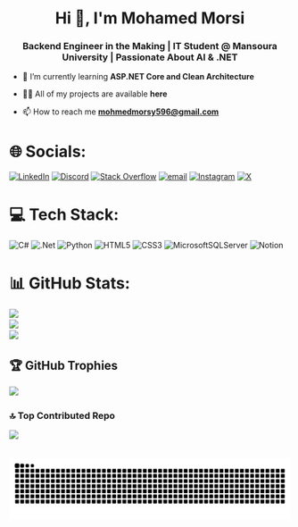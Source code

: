 <h1 align="center">Hi 👋, I'm Mohamed Morsi</h1>
<h3 align="center">Backend Engineer in the Making | IT Student @ Mansoura University | Passionate About AI & .NET</h3>

- 🌱 I’m currently learning **ASP.NET Core and Clean Architecture**

- 👨‍💻 All of my projects are available **here**

- 📫 How to reach me **mohmedmorsy596@gmail.com**


# 🌐 Socials:
[![LinkedIn](https://img.shields.io/badge/LinkedIn-%230077B5.svg?logo=linkedin&logoColor=white)](https://linkedin.com/in/https://www.linkedin.com/in/mohamed-morsi-57ab68270?utm_source=share&utm_campaign=share_via&utm_content=profile&utm_medium=android_app) 
[![Discord](https://img.shields.io/badge/Discord-%237289DA.svg?logo=discord&logoColor=white)](https://discord.gg/morsi_777)
[![Stack Overflow](https://img.shields.io/badge/-Stackoverflow-FE7A16?logo=stack-overflow&logoColor=white)](https://stackoverflow.com/users/https://stackoverflow.com/users/22195264/mohmed-morsi?tab=profile) 
[![email](https://img.shields.io/badge/Email-D14836?logo=gmail&logoColor=white)](mailto:mohmedmorsy596@gmail.com) 
[![Instagram](https://img.shields.io/badge/Instagram-%23E4405F.svg?logo=Instagram&logoColor=white)](https://instagram.com/https://www.instagram.com/mohmed_el_morsi/profilecard/?igsh=dXVsY3IyZnhjdzlx)
[![X](https://img.shields.io/badge/X-black.svg?logo=X&logoColor=white)](https://x.com/https://x.com/777medooo/likes) 

# 💻 Tech Stack:
![C#](https://img.shields.io/badge/c%23-%23239120.svg?style=for-the-badge&logo=csharp&logoColor=white) ![.Net](https://img.shields.io/badge/.NET-5C2D91?style=for-the-badge&logo=.net&logoColor=white) ![Python](https://img.shields.io/badge/python-3670A0?style=for-the-badge&logo=python&logoColor=ffdd54) ![HTML5](https://img.shields.io/badge/html5-%23E34F26.svg?style=for-the-badge&logo=html5&logoColor=white) ![CSS3](https://img.shields.io/badge/css3-%231572B6.svg?style=for-the-badge&logo=css3&logoColor=white) ![MicrosoftSQLServer](https://img.shields.io/badge/Microsoft%20SQL%20Server-CC2927?style=for-the-badge&logo=microsoft%20sql%20server&logoColor=white) ![Notion](https://img.shields.io/badge/Notion-%23000000.svg?style=for-the-badge&logo=notion&logoColor=white)
# 📊 GitHub Stats:
![](https://github-readme-stats.vercel.app/api?username=morsy777&theme=github_dark&hide_border=false&include_all_commits=true&count_private=true)<br/>
![](https://nirzak-streak-stats.vercel.app/?user=morsy777&theme=github_dark&hide_border=false)<br/>
![](https://github-readme-stats.vercel.app/api/top-langs/?username=morsy777&theme=github_dark&hide_border=false&include_all_commits=true&count_private=true&layout=compact)

## 🏆 GitHub Trophies
![](https://github-profile-trophy.vercel.app/?username=morsy777&theme=radical&no-frame=false&no-bg=false&margin-w=4)

### 🔝 Top Contributed Repo
![](https://github-contributor-stats.vercel.app/api?username=morsy777&limit=5&theme=dark&combine_all_yearly_contributions=true)

<!-- Proudly created with GPRM ( https://gprm.itsvg.in ) -->
<br clear="both">

<img src="https://raw.githubusercontent.com/morsy777/morsy777/output/snake.svg" alt="Snake animation" />

###
